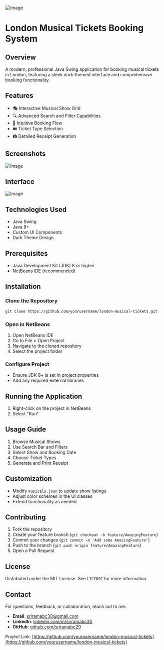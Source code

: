 ![Image](https://github.com/user-attachments/assets/7d70a80f-ab0b-42c8-8985-221d1119dfba)
# London Musical Tickets Booking System

## Overview
A modern, professional Java Swing application for booking musical tickets in London, featuring a sleek dark-themed interface and comprehensive booking functionality.

## Features
- 🎭 Interactive Musical Show Grid
- 🔍 Advanced Search and Filter Capabilities
- 📅 Intuitive Booking Flow
- 🎟️ Ticket Type Selection
- 🖨️ Detailed Receipt Generation

## Screenshots
![Image](https://github.com/user-attachments/assets/b44c8a1c-76e7-48fe-9583-1fc420483098)

## Interface
![Image](https://github.com/user-attachments/assets/c7e3a8ac-8628-49b1-a2d6-f4a65b5d7405)

## Technologies Used
- Java Swing
- Java 8+
- Custom UI Components
- Dark Theme Design

## Prerequisites
- Java Development Kit (JDK) 8 or higher
- NetBeans IDE (recommended)

## Installation

### Clone the Repository
```bash
git clone https://github.com/yourusername/london-musical-tickets.git
```

### Open in NetBeans
1. Open NetBeans IDE
2. Go to File > Open Project
3. Navigate to the cloned repository
4. Select the project folder

### Configure Project
- Ensure JDK 8+ is set in project properties
- Add any required external libraries

## Running the Application
1. Right-click on the project in NetBeans
2. Select "Run"

## Usage Guide
1. Browse Musical Shows
2. Use Search Bar and Filters
3. Select Show and Booking Date
4. Choose Ticket Types
5. Generate and Print Receipt

## Customization
- Modify `musicals.json` to update show listings
- Adjust color schemes in the UI classes
- Extend functionality as needed

## Contributing
1. Fork the repository
2. Create your feature branch (`git checkout -b feature/AmazingFeature`)
3. Commit your changes (`git commit -m 'Add some AmazingFeature'`)
4. Push to the branch (`git push origin feature/AmazingFeature`)
5. Open a Pull Request

## License
Distributed under the MIT License. See `LICENSE` for more information.

## **Contact**
For questions, feedback, or collaboration, reach out to me:

- **Email**: [sriramabc30@gmail.com](mailto:sriramabc30@gmail.com)
- **LinkedIn**: [linkedin.com/in/sriramabc30](https://www.linkedin.com/in/sriramabc30/)
- **GitHub**: [github.com/sriramabc29](https://github.com/sriramabc29)

Project Link: [https://github.com/yourusername/london-musical-tickets](https://github.com/yourusername/london-musical-tickets)
